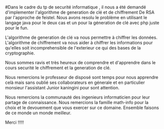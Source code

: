 #Dans le cadre du tp de securité informatique ,  il nous a été demandé d'implementer l'algorithme de generation de clé et de chiffrement De RSA par l'approche de feistel.
Nous avons resolu le problème en utilisant le langage java pour le deux cas et un pour la géneration de clé avec php juste pour le fun.

L'algorithme de generation de clé va nous permettre à chiffrer les données.
L'algorithme de chiffrement va nous aider à chiffrer les informations pour qu'elles soit incomprehensible de l'exterieur ce qui des bases de la cryptographie.

Nous sommes ravis et très heureux de comprendre et d'apprendre dans le cours securité le chiffrement et la generation de clé.

Nous remercions le professeur de disposé sont temps pour nous apprendre celà mais sans oublié ses collaborateurs en génerale et en particulier monsieur l'assistant Junior kaningini pour sont attention.

Nous remercions la communauté des ingenieurs informaticien pour leur partage de connaissance.
Nous remercions la famille math-info pour la choix et le devouement que vous exercer sur ce domaine.
Ensemble faisons de ce monde un monde meilleur.

Merci !!!!!
